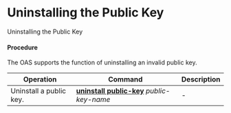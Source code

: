 Uninstalling the Public Key
===========================

Uninstalling the Public Key

#### Procedure

The OAS supports the function of uninstalling an invalid public key.

| Operation | Command | Description |
| --- | --- | --- |
| Uninstall a public key. | [**uninstall public-key**](cmdqueryname=uninstall+public-key) *public-key-name* | - |